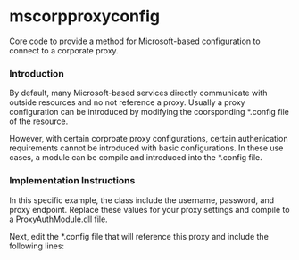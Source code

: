 # mscorpproxyconfig
Core code to provide a method for Microsoft-based configuration to connect to a corporate proxy.

<h3>Introduction</h3>
<p>By default, many Microsoft-based services directly communicate with outside resources and no not reference a proxy.
 Usually a proxy configuration can be introduced by modifying the coorsponding *.config file of the resource.</p>
<p>However, with certain corproate proxy configurations, certain authenication requirements cannot be introduced with basic configurations.
 In these use cases, a module can be compile and introduced into the *.config file.</p>
 <h3>Implementation Instructions</h3>
 <p>In this specific example, the class include the username, password, and proxy endpoint. Replace these values for your proxy settings and compile to a ProxyAuthModule.dll file.</p>
 <p>Next, edit the *.config file that will reference this proxy and include the following lines:</p>
 <p>
 <system.net><br />
   <defaultProxy><br />
     <module type="ProxyAuthModule.ProxyAuthModule,  /><br />
   </defaultProxy/>
 </p>
